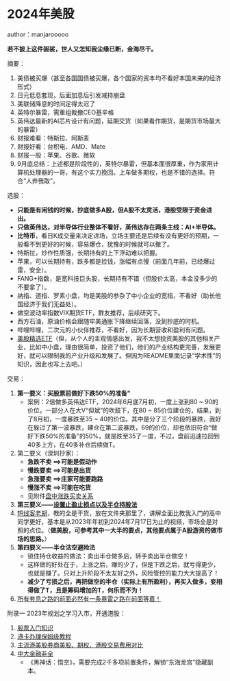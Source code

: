 # 2024年美股

author：manjarooooo

**若不披上这件袈裟，世人又怎知我尘缘已断，金海尽干。**

摘要：

1. 美债被买爆（甚至各国国债被买爆，各个国家的资本均不看好本国未来的经济形式）
2. 日元低息套现，后面加息后引发减持崩盘
3. 美联储降息的时间定得太迟了
4. 英特尔暴雷，需重组裁撤CEO基辛格
5. 英伟达最新的AI芯片设计有问题，延期交货（如果看作期货，是期货市场最大的暴雷）
6. 财报难看：特斯拉、阿斯麦
7. 财报好看：台积电、AMD、Mate
8. 财报一般：苹果、谷歌、微软
9. 9月底总结：上述都是阶段性的，英特尔暴雷，但基本面很厚重，作为家用计算机处理器的一哥，有这个实力挽回。上车做多期权，也是不错的选择。符合“人弃我取”。

选股：
* **只能是有闲钱的时候，抄底做多A股，但A股不太灵活，港股受限于资金进出。**
* **只做英伟达，对半导体行业整体不看好，英伟达存在两条主线：AI+半导体。**
* **比特币**，看日K成交量来决定进场，立场主要还是后续有没有更好的预期，一般看不到更好的时候，容易爆仓，犹豫的时候就可以撤了。
* 特斯拉，炒作性质强，长期持有的上下浮动难以把握。
* 苹果，可以长期持有，跌多都是捡钱，涨幅有点慢（前面几年前，已经爆过雷，安全）。
* FANG+指数，是宽科技巨头股，长期持有不错（但股价太高，本金没多少的不要拿了）。
* 纳指、道指、罗素小盘，均是美股的参杂了中小企业的宽指，不看好（助长他国经济于我们无益处）。
* 做空波动率指数VIX期货ETF，群友推荐，后续研究下。
* 西方石油，原油价格会跟随牢美通胀下降继续回落，没到抄底的时机。
* 哔哩哔哩，二次元的小伙伴推荐，不看好，因为长期营收和盈利有问题。
* [美股精选ETF](./美股ETF精选.png)（但，从个人的主观情感出发，我不太想投资美股的其他相关产业，比如中小盘，理由很简单，投资了他们，他们的产业结构更完善，发展更好，就可以限制我的产业升级和发展了。但因为README里面记录“学术性”的知识，因此也写上去吧。）

交易：

1. **第一要义：买股票前做好下跌50%的准备"**
   * 案例：2倍做多英伟达ETF，2024年6月底7月初，一度上涨到80 ~ 90的价位，一部分人在大V“但斌”的吹鼓下，在80 ~ 85价位建仓的，结果，到了8月初，一度暴跌至35 ~ 40的价位。其中是分了三个阶段的暴跌，我好在躲过了第一波暴跌，建仓在第二波暴跌，69的价位，却也依旧符合“做好下跌50%的准备”的50%，就是跌至35了一度，不过，盘前迅速拉回到40多上方，在40多补仓后续做T。
2. 第二要义（深圳抄家）：
   * **急跌不卖 ==>可能是假动作**
   * **慢跌要卖 ==>可能是出货**
   * **急涨要卖 ==>庄家可能要跑路**
   * **慢涨不卖 ==>可能在吃货**
   * 见附件[盘中涨跌买卖关系](./盘中涨跌买卖关系.png)
3. **第三要义——[设置止盈止损点以及半仓持股法](./设置止盈止损点以及半仓法.mp4)**
4. [短线客老胡](./短线客老胡/)，教的全是干货，放在文件夹那里了，讲解全面比教我入门的高中同学更好，基本是从2023年年初到2024年7月17日为止的视频，市场全是对照的点位。（**做美股，可参考其中一大半的要点，其他要点属于A股游资的做市场的思路。**）
5. **第四要义——半仓沽空避险法**
   * 锁住持仓收益的做法：卖出半仓做多后，转手卖出半仓做空！
   * 这样做的好处在于，上涨之后，赚的少了，但是下跌之后，就亏得更少，也就是赚了。只对上升阶段不太友好之外，风险管控的能力大大提高了！
   * **减少了亏损之后，再把做空的半仓（实际上有所盈利），再买入做多，变相得做了T，且是筹码增加的T，何乐而不为！**
6. [所有套息之路的前面必然有一条暴雷之路在前面等着！](./所有套息之路必然有一条崩溃之路在前面等着.mp4)

附录一 2023年规划之学习入市，开通港股：

1. [股票入门知识](./股票入门基础指南.pdf)
2. [港卡办理保姆级教程](./港卡办理保姆级教程.md)
3. [主流港美股券商美股、期权、港股交易费用对比](./主流港美股券商美股、期权、港股交易费用对比.png)
4. [中大金融非全](./中大金融非全.png)
   * 《黑神话：悟空》，需要完成2千多项前置条件，解锁“东海龙宫”隐藏副本。
